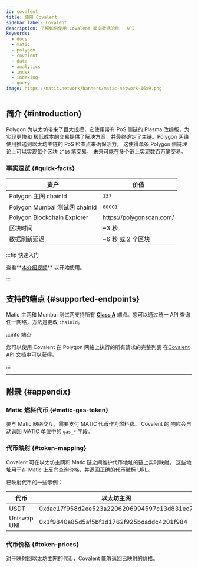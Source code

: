 ```yaml
---
id: covalent
title: 使用 Covalent
sidebar_label: Covalent
description: 了解如何使用 Covalent 面向数据的统一 API
keywords:
  - docs
  - matic
  - polygon
  - covalent
  - data
  - analytics
  - index
  - indexing
  - query
image: https://matic.network/banners/matic-network-16x9.png
---
```


## 简介 {#introduction}

Polygon 为以太坊带来了巨大规模，它使用带有 PoS 侧链的
Plasma 改编版，为实现更快和
极低成本的交易提供了解决方案，并最终确定了主链。Polygon 网络
使用推送到以太坊主链的 PoS 检查点来确保活力。
这使得单条 Polygon 侧链理论上可以实现每个区块 `2^16` 笔交易，
未来可能在多个链上实现数百万笔交易。

### 事实速览 {#quick-facts}

<TableWrap>

| 资产 | 价值 |
|---|---|
| Polygon 主网 chainId | `137` |
| Polygon Mumbai 测试网 chainId | `80001` |
| Polygon Blockchain Explorer | https://polygonscan.com/ |
| 区块时间 | ~3 秒 |
| 数据刷新延迟 | ~6 秒 或 2 个区块 |

</TableWrap>

:::tip 快速入门

查看**[<ins>本介绍视频</ins>](https://www.youtube.com/watch?v=qhibXxKANWE)**
以开始使用。

:::

## 支持的端点 {#supported-endpoints}

Matic 主网和 Mumbai 测试网支持所有 [__Class A__](https://www.covalenthq.com/docs/api/#tag--Class-A) 端点。您可以通过统一 API 查询任一网络，方法是更改 `chainId`。

:::info 端点

您可以使用 Covalent 在 Polygon 网络上执行的所有请求的完整列表
在[<ins>Covalent API 文档</ins>](https://www.covalenthq.com/docs/api/)中可以获得。

:::

---

## 附录 {#appendix}

### Matic 燃料代币 {#matic-gas-token}

要与 Matic 网络交互，需要支付 MATIC 代币作为燃料费。 Covalent 的
响应会自动返回 MATIC 单位中的 `gas_*` 字段。

### 代币映射 {#token-mapping}

Covalent 可在以太坊主网和 Matic 链之间维护代币地址的链上实时映射。 这些地址用于在 Matic 上反向查询价格，并返回正确的代币徽标 URL。

已映射代币的一些示例：

| 代币 | 以太坊主网 | Matic 主网 |
|---|---|---|
| USDT | 0xdac17f958d2ee523a2206206994597c13d831ec7 | 0xc2132d05d31c914a87c6611c10748aeb04b58e8f |
| Uniswap UNI | 0x1f9840a85d5af5bf1d1762f925bdaddc4201f984 | 0xb33eaad8d922b1083446dc23f610c2567fb5180f |

### 代币价格 {#token-prices}

对于映射回以太坊主网的代币，Covalent 能够返回已映射的价格。
